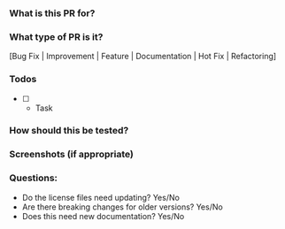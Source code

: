 ### What is this PR for?


### What type of PR is it?
[Bug Fix | Improvement | Feature | Documentation | Hot Fix | Refactoring]

### Todos
* [ ] - Task

### How should this be tested?

### Screenshots (if appropriate)

### Questions:
* Do the license files need updating? Yes/No
* Are there breaking changes for older versions? Yes/No
* Does this need new documentation? Yes/No